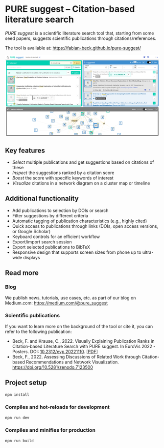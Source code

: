 # PURE suggest – Citation-based literature search

*PURE suggest* is a scientific literature search tool that, starting from some seed papers, suggests scientific publications through citations/references.

The tool is available at: https://fabian-beck.github.io/pure-suggest/

![Interface of PURE suggest](pure_suggest.png)

## Key features

* *Select* multiple publications and get suggestions based on citations of these
* *Inspect* the suggestions ranked by a citation score
* *Boost* the score with specific keywords of interest
* *Visualize* citations in a network diagram on a cluster map or timeline

## Additional functionality

* Add publications to selection by DOIs or search
* Filter suggestions by different criteria
* Automatic tagging of publication characteristics (e.g., highly cited)
* Quick access to publications through links (DOIs, open access versions, or Google Scholar)
* Keyboard controls for an efficient workflow
* Export/import search session
* Export selected publications to BibTeX
* Responsive design that supports screen sizes from phone up to ultra-wide displays

## Read more

### Blog

We publish news, tutorials, use cases, etc. as part of our blog on Medium.com: https://medium.com/@pure_suggest

### Scientific publications

If you want to learn more on the background of the tool or cite it, you can refer to the following publication:

* Beck, F. and Krause, C., 2022. Visually Explaining Publication Ranks in Citation-based Literature Search with PURE suggest. In EuroVis 2022 - Posters. DOI: [10.2312/evp.20221110](https://diglib.eg.org/handle/10.2312/evp20221110). [[PDF](https://diglib.eg.org/bitstream/handle/10.2312/evp20221110/019-021.pdf)]
* Beck, F., 2022. Assessing Discussions of Related Work through Citation-based Recommendations and Network Visualization. https://doi.org/10.5281/zenodo.7123500

## Project setup
```
npm install
```

### Compiles and hot-reloads for development
```
npm run dev
```

### Compiles and minifies for production
```
npm run build
```
